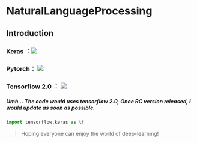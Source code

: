 # NaturalLanguageProcessing

## Introduction

### Keras ：![](http://progressed.io/bar/100?title=done)

### Pytorch： ![](http://progressed.io/bar/100?title=done)

### Tensorflow 2.0 ： ![](http://progressed.io/bar/0?title=done)
##### Umh... The code would uses tensorflow 2.0, Once RC version released, I would update as soon as possible.
```python
import tensorflow.keras as tf
```

>Hoping everyone can enjoy the world of deep-learning!
